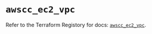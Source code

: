 # `awscc_ec2_vpc`

Refer to the Terraform Registory for docs: [`awscc_ec2_vpc`](https://registry.terraform.io/providers/hashicorp/awscc/0.70.0/docs/resources/ec2_vpc).
